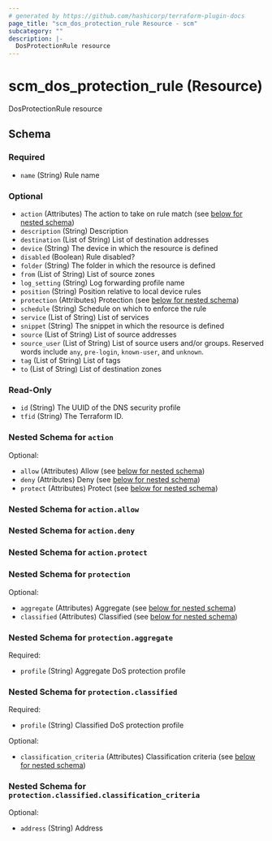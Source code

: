 ```yaml
---
# generated by https://github.com/hashicorp/terraform-plugin-docs
page_title: "scm_dos_protection_rule Resource - scm"
subcategory: ""
description: |-
  DosProtectionRule resource
---
```


# scm_dos_protection_rule (Resource)

DosProtectionRule resource



<!-- schema generated by tfplugindocs -->
## Schema

### Required

- `name` (String) Rule name

### Optional

- `action` (Attributes) The action to take on rule match (see [below for nested schema](#nestedatt--action))
- `description` (String) Description
- `destination` (List of String) List of destination addresses
- `device` (String) The device in which the resource is defined
- `disabled` (Boolean) Rule disabled?
- `folder` (String) The folder in which the resource is defined
- `from` (List of String) List of source zones
- `log_setting` (String) Log forwarding profile name
- `position` (String) Position relative to local device rules
- `protection` (Attributes) Protection (see [below for nested schema](#nestedatt--protection))
- `schedule` (String) Schedule on which to enforce the rule
- `service` (List of String) List of services
- `snippet` (String) The snippet in which the resource is defined
- `source` (List of String) List of source addresses
- `source_user` (List of String) List of source users and/or groups.  Reserved words include `any`, `pre-login`, `known-user`, and `unknown`.
- `tag` (List of String) List of tags
- `to` (List of String) List of destination zones

### Read-Only

- `id` (String) The UUID of the DNS security profile
- `tfid` (String) The Terraform ID.

<a id="nestedatt--action"></a>
### Nested Schema for `action`

Optional:

- `allow` (Attributes) Allow (see [below for nested schema](#nestedatt--action--allow))
- `deny` (Attributes) Deny (see [below for nested schema](#nestedatt--action--deny))
- `protect` (Attributes) Protect (see [below for nested schema](#nestedatt--action--protect))

<a id="nestedatt--action--allow"></a>
### Nested Schema for `action.allow`


<a id="nestedatt--action--deny"></a>
### Nested Schema for `action.deny`


<a id="nestedatt--action--protect"></a>
### Nested Schema for `action.protect`



<a id="nestedatt--protection"></a>
### Nested Schema for `protection`

Optional:

- `aggregate` (Attributes) Aggregate (see [below for nested schema](#nestedatt--protection--aggregate))
- `classified` (Attributes) Classified (see [below for nested schema](#nestedatt--protection--classified))

<a id="nestedatt--protection--aggregate"></a>
### Nested Schema for `protection.aggregate`

Required:

- `profile` (String) Aggregate DoS protection profile


<a id="nestedatt--protection--classified"></a>
### Nested Schema for `protection.classified`

Required:

- `profile` (String) Classified DoS protection profile

Optional:

- `classification_criteria` (Attributes) Classification criteria (see [below for nested schema](#nestedatt--protection--classified--classification_criteria))

<a id="nestedatt--protection--classified--classification_criteria"></a>
### Nested Schema for `protection.classified.classification_criteria`

Optional:

- `address` (String) Address

